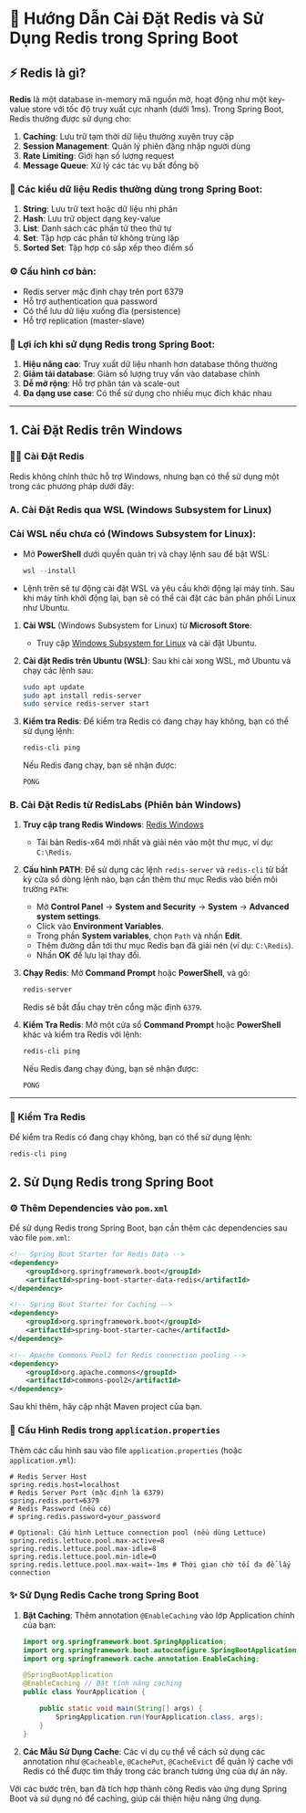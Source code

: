 # 🚀 Hướng Dẫn Cài Đặt Redis và Sử Dụng Redis trong Spring Boot

## ⚡ Redis là gì?

**Redis** là một database in-memory mã nguồn mở, hoạt động như một key-value store với tốc độ truy xuất cực nhanh (dưới 1ms). Trong Spring Boot, Redis thường được sử dụng cho:

1. **Caching**: Lưu trữ tạm thời dữ liệu thường xuyên truy cập
2. **Session Management**: Quản lý phiên đăng nhập người dùng
3. **Rate Limiting**: Giới hạn số lượng request
4. **Message Queue**: Xử lý các tác vụ bất đồng bộ

### 🔑 Các kiểu dữ liệu Redis thường dùng trong Spring Boot:

1. **String**: Lưu trữ text hoặc dữ liệu nhị phân
2. **Hash**: Lưu trữ object dạng key-value
3. **List**: Danh sách các phần tử theo thứ tự
4. **Set**: Tập hợp các phần tử không trùng lặp
5. **Sorted Set**: Tập hợp có sắp xếp theo điểm số

### ⚙️ Cấu hình cơ bản:

- Redis server mặc định chạy trên port 6379
- Hỗ trợ authentication qua password
- Có thể lưu dữ liệu xuống đĩa (persistence)
- Hỗ trợ replication (master-slave)

### 🎯 Lợi ích khi sử dụng Redis trong Spring Boot:

1. **Hiệu năng cao**: Truy xuất dữ liệu nhanh hơn database thông thường
2. **Giảm tải database**: Giảm số lượng truy vấn vào database chính
3. **Dễ mở rộng**: Hỗ trợ phân tán và scale-out
4. **Đa dạng use case**: Có thể sử dụng cho nhiều mục đích khác nhau

---

## 1. Cài Đặt Redis trên Windows

### 🧑‍💻 Cài Đặt Redis

Redis không chính thức hỗ trợ Windows, nhưng bạn có thể sử dụng một trong các phương pháp dưới đây:

### A. Cài Đặt Redis qua WSL (Windows Subsystem for Linux)
### **Cài WSL nếu chưa có** (Windows Subsystem for Linux):
   - Mở **PowerShell** dưới quyền quản trị và chạy lệnh sau để bật WSL:
     ```powershell
     wsl --install
     ```
   - Lệnh trên sẽ tự động cài đặt WSL và yêu cầu khởi động lại máy tính. Sau khi máy tính khởi động lại, bạn sẽ có thể cài đặt các bản phân phối Linux như Ubuntu.
1. **Cài WSL** (Windows Subsystem for Linux) từ **Microsoft Store**:
    - Truy cập [Windows Subsystem for Linux](https://aka.ms/wslstore) và cài đặt Ubuntu.

2. **Cài đặt Redis trên Ubuntu (WSL)**:
    Sau khi cài xong WSL, mở Ubuntu và chạy các lệnh sau:
    ```bash
    sudo apt update
    sudo apt install redis-server
    sudo service redis-server start
    ```

3. **Kiểm tra Redis**:
    Để kiểm tra Redis có đang chạy hay không, bạn có thể sử dụng lệnh:
    ```bash
    redis-cli ping
    ```
    Nếu Redis đang chạy, bạn sẽ nhận được:
    ```
    PONG
    ```

### B. Cài Đặt Redis từ RedisLabs (Phiên bản Windows)

1. **Truy cập trang Redis Windows**: [Redis Windows](https://github.com/microsoftarchive/redis/releases)
    - Tải bản Redis-x64 mới nhất và giải nén vào một thư mục, ví dụ: `C:\Redis`.

2. **Cấu hình PATH**:
    Để sử dụng các lệnh `redis-server` và `redis-cli` từ bất kỳ cửa sổ dòng lệnh nào, bạn cần thêm thư mục Redis vào biến môi trường `PATH`:
    - Mở **Control Panel** → **System and Security** → **System** → **Advanced system settings**.
    - Click vào **Environment Variables**.
    - Trong phần **System variables**, chọn `Path` và nhấn **Edit**.
    - Thêm đường dẫn tới thư mục Redis bạn đã giải nén (ví dụ: `C:\Redis`).
    - Nhấn **OK** để lưu lại thay đổi.

3. **Chạy Redis**:
    Mở **Command Prompt** hoặc **PowerShell**, và gõ:
    ```bash
    redis-server
    ```
    Redis sẽ bắt đầu chạy trên cổng mặc định `6379`.

4. **Kiểm Tra Redis**:
    Mở một cửa sổ **Command Prompt** hoặc **PowerShell** khác và kiểm tra Redis với lệnh:
    ```bash
    redis-cli ping
    ```
    Nếu Redis đang chạy đúng, bạn sẽ nhận được:
    ```
    PONG
    ```

---

### 📝 Kiểm Tra Redis

Để kiểm tra Redis có đang chạy không, bạn có thể sử dụng lệnh:

```bash
redis-cli ping
```

## 2. Sử Dụng Redis trong Spring Boot

### ⚙️ Thêm Dependencies vào `pom.xml`

Để sử dụng Redis trong Spring Boot, bạn cần thêm các dependencies sau vào file `pom.xml`:

```xml
<!-- Spring Boot Starter for Redis Data -->
<dependency>
    <groupId>org.springframework.boot</groupId>
    <artifactId>spring-boot-starter-data-redis</artifactId>
</dependency>

<!-- Spring Boot Starter for Caching -->
<dependency>
    <groupId>org.springframework.boot</groupId>
    <artifactId>spring-boot-starter-cache</artifactId>
</dependency>

<!-- Apache Commons Pool2 for Redis connection pooling -->
<dependency>
    <groupId>org.apache.commons</groupId>
    <artifactId>commons-pool2</artifactId>
</dependency>
```

Sau khi thêm, hãy cập nhật Maven project của bạn.

### 🔧 Cấu Hình Redis trong `application.properties`

Thêm các cấu hình sau vào file `application.properties` (hoặc `application.yml`):

```properties
# Redis Server Host
spring.redis.host=localhost
# Redis Server Port (mặc định là 6379)
spring.redis.port=6379
# Redis Password (nếu có)
# spring.redis.password=your_password

# Optional: Cấu hình Lettuce connection pool (nếu dùng Lettuce)
spring.redis.lettuce.pool.max-active=8
spring.redis.lettuce.pool.max-idle=8
spring.redis.lettuce.pool.min-idle=0
spring.redis.lettuce.pool.max-wait=-1ms # Thời gian chờ tối đa để lấy connection
```

### ✨ Sử Dụng Redis Cache trong Spring Boot

1.  **Bật Caching**:
    Thêm annotation `@EnableCaching` vào lớp Application chính của bạn:

    ```java
    import org.springframework.boot.SpringApplication;
    import org.springframework.boot.autoconfigure.SpringBootApplication;
    import org.springframework.cache.annotation.EnableCaching;

    @SpringBootApplication
    @EnableCaching // Bật tính năng caching
    public class YourApplication {

        public static void main(String[] args) {
            SpringApplication.run(YourApplication.class, args);
        }
    }
    ```

2.  **Các Mẫu Sử Dụng Cache**:
    Các ví dụ cụ thể về cách sử dụng các annotation như `@Cacheable`, `@CachePut`, `@CacheEvict` để quản lý cache với Redis có thể được tìm thấy trong các branch tương ứng của dự án này.

Với các bước trên, bạn đã tích hợp thành công Redis vào ứng dụng Spring Boot và sử dụng nó để caching, giúp cải thiện hiệu năng ứng dụng.
